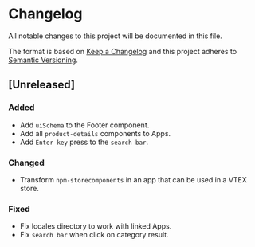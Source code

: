 # Changelog

All notable changes to this project will be documented in this file.

The format is based on [Keep a Changelog](http://keepachangelog.com/en/1.0.0/)
and this project adheres to [Semantic Versioning](http://semver.org/spec/v2.0.0.html).

## [Unreleased]

### Added
- Add `uiSchema` to the Footer component.
- Add all `product-details` components to Apps.
- Add `Enter key` press to the `search bar`.

### Changed
- Transform `npm-storecomponents` in an app that can be used in a VTEX store.

### Fixed
- Fix locales directory to work with linked Apps.
- Fix `search bar` when click on category result.
